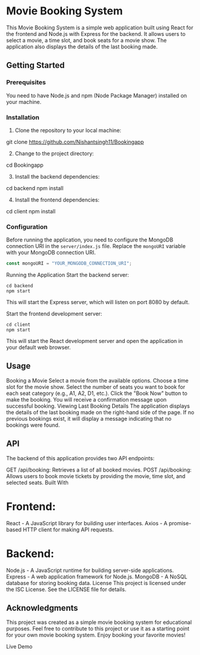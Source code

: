 # Movie Booking System

This Movie Booking System is a simple web application built using React for the frontend and Node.js with Express for the backend. It allows users to select a movie, a time slot, and book seats for a movie show. The application also displays the details of the last booking made.

## Getting Started

### Prerequisites

You need to have Node.js and npm (Node Package Manager) installed on your machine.

### Installation

1. Clone the repository to your local machine:

git clone https://github.com/Nishantsingh11/Bookingapp


2. Change to the project directory:

cd Bookingapp



3. Install the backend dependencies:

cd backend
npm install



4. Install the frontend dependencies:

cd client
npm install



### Configuration

Before running the application, you need to configure the MongoDB connection URI in the `server/index.js` file. Replace the `mongoURI` variable with your MongoDB connection URI.

```javascript
const mongoURI = "YOUR_MONGODB_CONNECTION_URI";
```
Running the Application
Start the backend server:

```shell
cd backend
npm start
```
This will start the Express server, which will listen on port 8080 by default.

Start the frontend development server:

```shell
cd client
npm start
```
This will start the React development server and open the application in your default web browser.

## Usage
Booking a Movie
Select a movie from the available options.
Choose a time slot for the movie show.
Select the number of seats you want to book for each seat category (e.g., A1, A2, D1, etc.).
Click the "Book Now" button to make the booking. You will receive a confirmation message upon successful booking.
Viewing Last Booking Details
The application displays the details of the last booking made on the right-hand side of the page. If no previous bookings exist, it will display a message indicating that no bookings were found.

## API
The backend of this application provides two API endpoints:

GET /api/booking: Retrieves a list of all booked movies.
POST /api/booking: Allows users to book movie tickets by providing the movie, time slot, and selected seats.
Built With
# Frontend:

React - A JavaScript library for building user interfaces.
Axios - A promise-based HTTP client for making API requests.
# Backend:

Node.js - A JavaScript runtime for building server-side applications.
Express - A web application framework for Node.js.
MongoDB - A NoSQL database for storing booking data.
License
This project is licensed under the ISC License. See the LICENSE file for details.

## Acknowledgments
This project was created as a simple movie booking system for educational purposes.
Feel free to contribute to this project or use it as a starting point for your own movie booking system. Enjoy booking your favorite movies!

Live Demo
